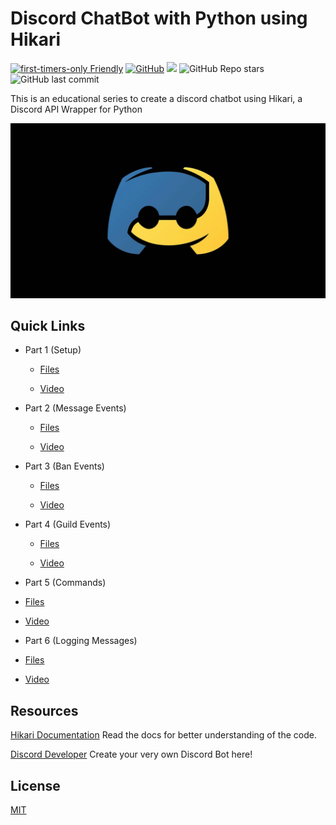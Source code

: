# Discord ChatBot with Python using Hikari

[![first-timers-only Friendly](https://img.shields.io/badge/first--timers--only-friendly-blue.svg)](https://www.firsttimersonly.com/)
[![GitHub](https://img.shields.io/github/license/kshgr/Discord-Bot-with-Python-using-Hikari)](/LICENSE)
![](https://img.shields.io/badge/status-ongoing-green)
![GitHub Repo stars](https://img.shields.io/github/stars/kshgr/Discord-Bot-with-Python-using-Hikari?style=social)
![GitHub last commit](https://img.shields.io/github/last-commit/kshgr/Discord-Bot-with-Python-using-Hikari)

 This is an educational series to create a discord chatbot using Hikari, a Discord API Wrapper for Python
 
 [![Series Thumbnail](Thumbnail.webp)](https://www.youtube.com/playlist?list=PLpaMRtmEhzZah45Ie4j1QIQ91IHQsiB21)


## Quick Links

* Part 1 (Setup)

  * [Files](/Part%201%20-%20Setup)

  * [Video](https://youtu.be/GN2-uyDwm4A)

* Part 2 (Message Events)

  * [Files](/Part%202%20-%20Message%20Events)

  * [Video](https://youtu.be/RKU2lTa6jSE)

* Part 3 (Ban Events)

  * [Files](/Part%203%20-%20Ban%20Event)

  * [Video](https://youtu.be/yFiHXrp5k9Q)

* Part 4 (Guild Events)

  * [Files](/Part%204%20-%20Guild%20Events)

  * [Video](https://youtu.be/oxjFYHQpoEs)

* Part 5 (Commands)
 
 * [Files](/Part%205%20-%20Commands)
 * [Video](https://www.youtube.com/watch?v=jlhZXFfS40s)
 
* Part 6 (Logging Messages)
 
 * [Files](/Part%206%20-%20Logging)
 * [Video](https://www.youtube.com/watch?v=L4PaiXWLmo4)
 

## Resources

[Hikari Documentation](https://www.hikari-py.dev/)
Read the docs for better understanding of the code.

[Discord Developer](https://discord.com/developers/applications)
Create your very own Discord Bot here!

## License

[MIT](/LICENSE)
